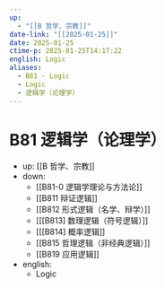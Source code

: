```yaml
---
up:
  - "[[B 哲学、宗教]]"
date-link: "[[2025-01-25]]"
date: 2025-01-25
ctime-p: 2025-01-25T14:17:22
english: Logic
aliases:
  - B81 - Logic
  - Logic
  - 逻辑学（论理学）
---
```


# B81 逻辑学（论理学）

- up: [[B 哲学、宗教]]
- down:
	- [[B81-0 逻辑学理论与方法论]]
	- [[B811 辩证逻辑]]
	- [[B812 形式逻辑（名学、辩学）]]
	- [[[B813] 数理逻辑（符号逻辑）]]
	- [[[B814] 概率逻辑]]
	- [[B815 哲理逻辑（非经典逻辑）]]
	- [[B819 应用逻辑]]
- english:
	- Logic
